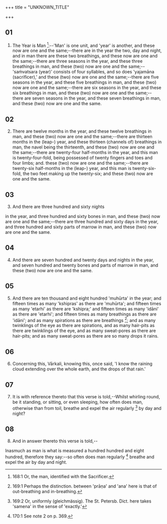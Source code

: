 +++
title = "UNKNOWN_TITLE"

+++


## 01
1. The Year is Man [^egg_489]:--'Man' is one unit, and 'year' is another, and these now are one and the same;--there are in the year the two, day and night, and in man there are these two breathings, and these now are one and the same;--there are three seasons in the year, and these three breathings in man, and these (two) now are one and the same;--'saṁvatsara (year)' consists of four syllables, and so does 'yajamāna (sacrificer),' and these (two) now are one and the same;--there are five seasons in the year, and these five breathings in man, and these (two) now are one and the same;--there are six seasons in the year, and these six breathings in man, and these (two) now are one and the same;--there are seven seasons in the year, and these seven breathings in man, and these (two) now are one and the same.

[^egg_489]: 168:1 Or, the man, identified with the Sacrificer.

## 02
2. There are twelve months in the year, and these twelve breathings in man, and these (two) now are one and the same;--there are thirteen months in the (leap-) year, and these thirteen (channels of) breathings in man, the navel being the thirteenth, and these (two) now are one and the same;--there are twenty-four half-months in the year, and this man is twenty-four-fold, being possessed of twenty fingers and toes and four limbs; and. these (two) now are one and the same;--there are twenty-six half-months in the (leap-) year, and this man is twenty-six-fold, the two feet making up the twenty-six; and these (two) now are one and the same.

## 03
3. And there are three hundred and sixty nights

in the year, and three hundred and sixty bones in man, and these (two) now are one and the same;--there are three hundred and sixty days in the year, and three hundred and sixty parts of marrow in man, and these (two) now are one and the same.

## 04
4. And there are seven hundred and twenty days and nights in the year, and seven hundred and twenty bones and parts of marrow in man, and these (two) now are one and the same.

## 05
5. And there are ten thousand and eight hundred 'muhūrta' in the year; and fifteen times as many 'kshipras' as there are 'muhūrta'; and fifteen times as many 'etarhi' as there are 'kshipra;' and fifteen times as many 'idāni' as there are 'etarhi'; and fifteen times as many breathings as there are 'idāni'; and as many spirations as there are breathings [^egg_490]; and as many twinklings of the eye as there are spirations, and as many hair-pits as there are twinklings of the eye, and as many sweat-pores as there are hair-pits; and as many sweat-pores as there are so many drops it rains.

[^egg_490]: 169:1 Perhaps the distinction. between 'prāṇa' and 'ana' here is that of out-breathing and in-breathing.

## 06
6. Concerning this, Vārkali, knowing this, once said, 'I know the raining cloud extending over the whole earth, and the drops of that rain.'

## 07
7. It is with reference thereto that this verse is told,--Whilst whirling round, be it standing, or sitting, or even sleeping, how often does man, otherwise than from toil, breathe and expel the air regularly [^egg_491] by day and night?

[^egg_491]: 169:2 Or, uniformly (gleichmässig). The St. Petersb. Dict. here takes 'samena' in the sense of 'exactly.'

## 08
8. And in answer thereto this verse is told,--

 Inasmuch as man is what is measured a hundred hundred and eight hundred, therefore they say:--so often does man regularly [^egg_492] breathe and expel the air by day and night.

[^egg_492]: 170:1 See note 2 on p. 369.

